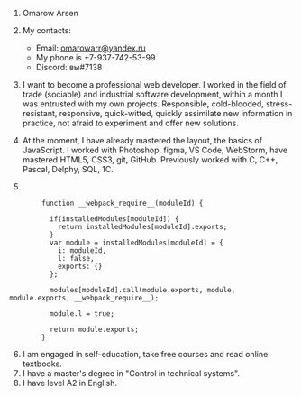 1. Omarow Arsen

1. My contacts:
   * Email: <omarowarr@yandex.ru>
   * My phone is +7-937-742-53-99
   * Discord: вы#7138
1. I want to become a professional web developer. I worked in the field of trade (sociable) and industrial software development, within a month I was entrusted with my own projects. Responsible, cold-blooded, stress-resistant, responsive, quick-witted, quickly assimilate new information in practice, not afraid to experiment and offer new solutions.
1. At the moment, I have already mastered the layout, the basics of JavaScript. I worked with Photoshop, figma, VS Code, WebStorm, have mastered HTML5, CSS3, git, GitHub. Previously worked with C, C++, Pascal, Delphy, SQL, 1C.
1.   
```
        function __webpack_require__(moduleId) {

          if(installedModules[moduleId]) {
            return installedModules[moduleId].exports;
          }
          var module = installedModules[moduleId] = {
            i: moduleId,
            l: false,
            exports: {}
          };

          modules[moduleId].call(module.exports, module, module.exports, __webpack_require__);

          module.l = true;

          return module.exports;
        }
``` 
6. I am engaged in self-education, take free courses and read online textbooks.
7. I have a master's degree in "Control in technical systems".
8. I have level A2 in English.
